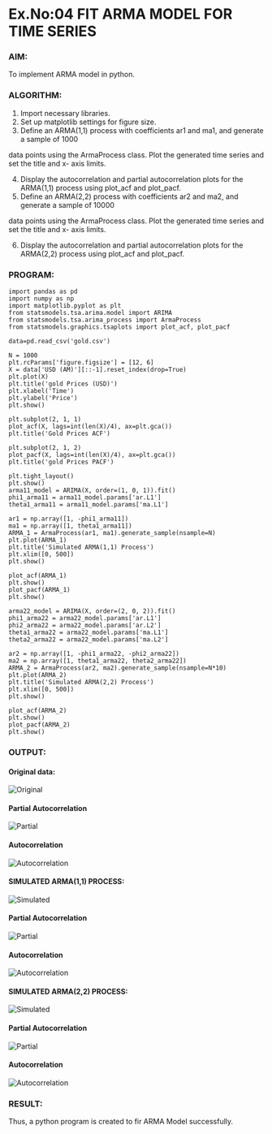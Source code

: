 # Ex.No:04   FIT ARMA MODEL FOR TIME SERIES

### AIM:
To implement ARMA model in python.

### ALGORITHM:
1. Import necessary libraries.
2. Set up matplotlib settings for figure size.
3. Define an ARMA(1,1) process with coefficients ar1 and ma1, and generate a sample of 1000

data points using the ArmaProcess class. Plot the generated time series and set the title and x-
axis limits.

4. Display the autocorrelation and partial autocorrelation plots for the ARMA(1,1) process using
plot_acf and plot_pacf.
5. Define an ARMA(2,2) process with coefficients ar2 and ma2, and generate a sample of 10000

data points using the ArmaProcess class. Plot the generated time series and set the title and x-
axis limits.

6. Display the autocorrelation and partial autocorrelation plots for the ARMA(2,2) process using
plot_acf and plot_pacf.

### PROGRAM:
```
import pandas as pd
import numpy as np
import matplotlib.pyplot as plt
from statsmodels.tsa.arima.model import ARIMA
from statsmodels.tsa.arima_process import ArmaProcess
from statsmodels.graphics.tsaplots import plot_acf, plot_pacf

data=pd.read_csv('gold.csv')

N = 1000
plt.rcParams['figure.figsize'] = [12, 6]
X = data['USD (AM)'][::-1].reset_index(drop=True)
plt.plot(X)
plt.title('gold Prices (USD)')
plt.xlabel('Time')
plt.ylabel('Price')
plt.show()

plt.subplot(2, 1, 1)
plot_acf(X, lags=int(len(X)/4), ax=plt.gca())
plt.title('Gold Prices ACF')

plt.subplot(2, 1, 2)
plot_pacf(X, lags=int(len(X)/4), ax=plt.gca())
plt.title('gold Prices PACF')

plt.tight_layout()
plt.show()
arma11_model = ARIMA(X, order=(1, 0, 1)).fit()
phi1_arma11 = arma11_model.params['ar.L1']
theta1_arma11 = arma11_model.params['ma.L1']

ar1 = np.array([1, -phi1_arma11])
ma1 = np.array([1, theta1_arma11])
ARMA_1 = ArmaProcess(ar1, ma1).generate_sample(nsample=N)
plt.plot(ARMA_1)
plt.title('Simulated ARMA(1,1) Process')
plt.xlim([0, 500])
plt.show()

plot_acf(ARMA_1)
plt.show()
plot_pacf(ARMA_1)
plt.show()

arma22_model = ARIMA(X, order=(2, 0, 2)).fit()
phi1_arma22 = arma22_model.params['ar.L1']
phi2_arma22 = arma22_model.params['ar.L2']
theta1_arma22 = arma22_model.params['ma.L1']
theta2_arma22 = arma22_model.params['ma.L2']

ar2 = np.array([1, -phi1_arma22, -phi2_arma22])  
ma2 = np.array([1, theta1_arma22, theta2_arma22])  
ARMA_2 = ArmaProcess(ar2, ma2).generate_sample(nsample=N*10)
plt.plot(ARMA_2)
plt.title('Simulated ARMA(2,2) Process')
plt.xlim([0, 500])
plt.show()

plot_acf(ARMA_2)
plt.show()
plot_pacf(ARMA_2)
plt.show()

```
### OUTPUT:

#### Original data:

![Original](https://github.com/user-attachments/assets/0690e346-a316-443a-aa23-fbcb2525fa71)

#### Partial Autocorrelation

![Partial](https://github.com/user-attachments/assets/8270ae5e-588f-42e7-9cf9-e5300fac1e62)

#### Autocorrelation

![Autocorrelation](https://github.com/user-attachments/assets/00a7ea4a-e2e2-439b-9fd4-bb0877186a42)

#### SIMULATED ARMA(1,1) PROCESS:

![Simulated](https://github.com/user-attachments/assets/3d82fe28-1207-4efa-b237-618e0d2abea9)

#### Partial Autocorrelation

![Partial](https://github.com/user-attachments/assets/0521f648-d98c-47e4-a85b-4e6e731a18fe)

#### Autocorrelation

![Autocorrelation](https://github.com/user-attachments/assets/c5e742d8-aebb-4cd6-9877-29eb3bb6e6d2)

#### SIMULATED ARMA(2,2) PROCESS:

![Simulated](https://github.com/user-attachments/assets/3cb0f064-6cc0-4705-994e-e06558cf36d7)

#### Partial Autocorrelation

![Partial](https://github.com/user-attachments/assets/29cbbb8d-ee23-4216-9bcb-9a5c5ce00ce4)

#### Autocorrelation

![Autocorrelation](https://github.com/user-attachments/assets/9d70f07f-118e-4e52-970d-fd691b390fdd)

### RESULT:
Thus, a python program is created to fir ARMA Model successfully.

